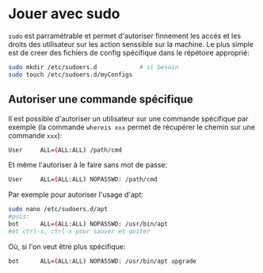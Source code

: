# Jouer avec sudo

`sudo` est parramétrable et permet d'autoriser finnement les accés et les droits des utilisateur sur les action senssible sur la machine.
Le plus simple est de creer des fichiers de config spécifique dans le répétoire approprié:

```sh
sudo mkdir /etc/sudoers.d            # si besoin
sudo touch /etc/sudoers.d/myConfigs  
```

## Autoriser une commande spécifique

Il est possible d'autoriser un utilisateur sur une commande spécifique par exemple (la commande `whereis xxx` permet de récupérer le chemin sur une commande `xxx`):

```sh 
User     ALL=(ALL:ALL) /path/cmd
```

Et même l'autoriser à le faire sans mot de passe:

```sh 
User     ALL=(ALL:ALL) NOPASSWD: /path/cmd
```

Par exemple pour autoriser l'usage d'apt:

```sh
sudo nano /etc/sudoers.d/apt  
#puis:
bot      ALL=(ALL:ALL) NOPASSWD: /usr/bin/apt
#et ctrl-s, ctrl-x pour sauver et quiter
```

Où, si l'on veut être plus spécifique: 

```sh
bot      ALL=(ALL:ALL) NOPASSWD: /usr/bin/apt upgrade
```
